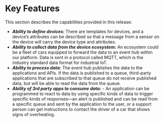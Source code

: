 # Key Features

This section describes the capabilities provided in this release:

* **_Ability to define devices:_** There are templates for devices, and a device’s attributes can be described so that a message from a sensor on the device will carry the device type and attributes.
* **_Ability to collect data from the device ecosystem:_** An ecosystem could be a fleet of cars equipped to forward the data to an event hub within our platform. Data is sent in a protocol called MQTT, which is the industry standard data format for industrial IoT.
* **_Ability to process data:_** The event hub publishes the data to the applications and APIs. If the data is published to a queue, third-party applications that are subscribed to that queue do not receive published data, but will be able to read the data from the queue.
* **_Ability of 3rd party apps to consume data:_** - An application can be programmed to react to data by using specific kinds of data to trigger specific kinds of responses—an alert is published and can be read from a specific queue and sent by the application to the user, or a support person can get instructions to contact the driver of a car that shows signs of overheating.